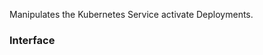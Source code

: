 <!-- This file was generated via `make gen/integrations-hcl` -->
Manipulates the Kubernetes Service activate Deployments.

### Interface

